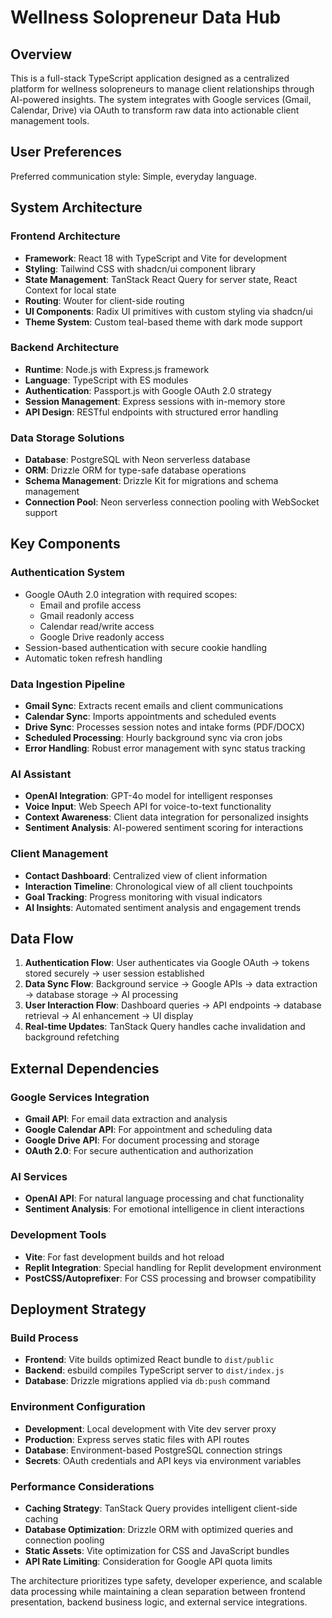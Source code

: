 # Wellness Solopreneur Data Hub

## Overview

This is a full-stack TypeScript application designed as a centralized platform for wellness solopreneurs to manage client relationships through AI-powered insights. The system integrates with Google services (Gmail, Calendar, Drive) via OAuth to transform raw data into actionable client management tools.

## User Preferences

Preferred communication style: Simple, everyday language.

## System Architecture

### Frontend Architecture
- **Framework**: React 18 with TypeScript and Vite for development
- **Styling**: Tailwind CSS with shadcn/ui component library
- **State Management**: TanStack React Query for server state, React Context for local state
- **Routing**: Wouter for client-side routing
- **UI Components**: Radix UI primitives with custom styling via shadcn/ui
- **Theme System**: Custom teal-based theme with dark mode support

### Backend Architecture
- **Runtime**: Node.js with Express.js framework
- **Language**: TypeScript with ES modules
- **Authentication**: Passport.js with Google OAuth 2.0 strategy
- **Session Management**: Express sessions with in-memory store
- **API Design**: RESTful endpoints with structured error handling

### Data Storage Solutions
- **Database**: PostgreSQL with Neon serverless database
- **ORM**: Drizzle ORM for type-safe database operations
- **Schema Management**: Drizzle Kit for migrations and schema management
- **Connection Pool**: Neon serverless connection pooling with WebSocket support

## Key Components

### Authentication System
- Google OAuth 2.0 integration with required scopes:
  - Email and profile access
  - Gmail readonly access
  - Calendar read/write access
  - Google Drive readonly access
- Session-based authentication with secure cookie handling
- Automatic token refresh handling

### Data Ingestion Pipeline
- **Gmail Sync**: Extracts recent emails and client communications
- **Calendar Sync**: Imports appointments and scheduled events
- **Drive Sync**: Processes session notes and intake forms (PDF/DOCX)
- **Scheduled Processing**: Hourly background sync via cron jobs
- **Error Handling**: Robust error management with sync status tracking

### AI Assistant
- **OpenAI Integration**: GPT-4o model for intelligent responses
- **Voice Input**: Web Speech API for voice-to-text functionality
- **Context Awareness**: Client data integration for personalized insights
- **Sentiment Analysis**: AI-powered sentiment scoring for interactions

### Client Management
- **Contact Dashboard**: Centralized view of client information
- **Interaction Timeline**: Chronological view of all client touchpoints
- **Goal Tracking**: Progress monitoring with visual indicators
- **AI Insights**: Automated sentiment analysis and engagement trends

## Data Flow

1. **Authentication Flow**: User authenticates via Google OAuth → tokens stored securely → user session established
2. **Data Sync Flow**: Background service → Google APIs → data extraction → database storage → AI processing
3. **User Interaction Flow**: Dashboard queries → API endpoints → database retrieval → AI enhancement → UI display
4. **Real-time Updates**: TanStack Query handles cache invalidation and background refetching

## External Dependencies

### Google Services Integration
- **Gmail API**: For email data extraction and analysis
- **Google Calendar API**: For appointment and scheduling data
- **Google Drive API**: For document processing and storage
- **OAuth 2.0**: For secure authentication and authorization

### AI Services
- **OpenAI API**: For natural language processing and chat functionality
- **Sentiment Analysis**: For emotional intelligence in client interactions

### Development Tools
- **Vite**: For fast development builds and hot reload
- **Replit Integration**: Special handling for Replit development environment
- **PostCSS/Autoprefixer**: For CSS processing and browser compatibility

## Deployment Strategy

### Build Process
- **Frontend**: Vite builds optimized React bundle to `dist/public`
- **Backend**: esbuild compiles TypeScript server to `dist/index.js`
- **Database**: Drizzle migrations applied via `db:push` command

### Environment Configuration
- **Development**: Local development with Vite dev server proxy
- **Production**: Express serves static files with API routes
- **Database**: Environment-based PostgreSQL connection strings
- **Secrets**: OAuth credentials and API keys via environment variables

### Performance Considerations
- **Caching Strategy**: TanStack Query provides intelligent client-side caching
- **Database Optimization**: Drizzle ORM with optimized queries and connection pooling
- **Static Assets**: Vite optimization for CSS and JavaScript bundles
- **API Rate Limiting**: Consideration for Google API quota limits

The architecture prioritizes type safety, developer experience, and scalable data processing while maintaining a clean separation between frontend presentation, backend business logic, and external service integrations.